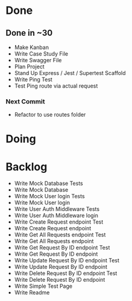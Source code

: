 # Done

## Done in ~30
* Make Kanban
* Write Case Study File
* Write Swagger File
* Plan Project
* Stand Up Express / Jest / Supertest Scaffold
* Write Ping Test
* Test Ping route via actual request

### Next Commit
* Refactor to use routes folder

# Doing

# Backlog
* Write Mock Database Tests
* Write Mock Database
* Write Mock User login Tests
* Write Mock User login
* Write User Auth Middleware Tests
* Write User Auth Middleware login
* Write Create Request endpoint Test
* Write Create Request endpoint
* Write Get All Requests endpoint Test
* Write Get All Requests endpoint
* Write Get Request By ID endpoint Test
* Write Get Request By ID endpoint
* Write Update Request By ID endpoint Test
* Write Update Request By ID endpoint
* Write Delete Request By ID endpoint Test
* Write Delete Request By ID endpoint
* Write Simple Test Page
* Write Readme